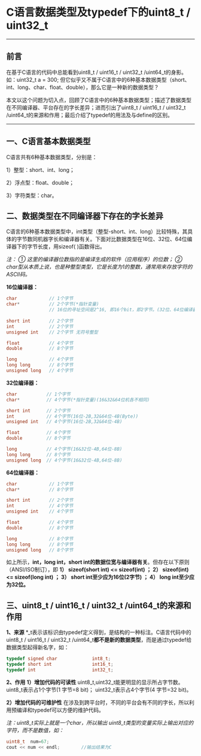 # C语言数据类型及typedef下的uint8_t / uint32_t





------

## 前言

在基于C语言的代码中总能看到uint8_t / uint16_t / uint32_t /uint64_t的身影。如：uint32_t a = 300;
但它似乎又不属于C语言中的6种基本数据类型（short、int、long、char、float、double），那么它是一种新的数据类型？

本文以这个问题为切入点，回顾了C语言中的6种基本数据类型；描述了数据类型在不同编译器、平台存在的字长差异；进而引出了uint8_t / uint16_t / uint32_t /uint64_t的来源和作用；最后介绍了typedef的用法及与define的区别。

------

## 一、C语言基本数据类型

C语言共有6种基本数据类型，分别是：

1）整型：short、int、long；

2）浮点型：float、double；

3）字符类型：char。

## 二、数据类型在不同编译器下存在的字长差异

C语言的6种基本数据类型中，int类型（整型-short、int、long）比较特殊，其具体的字节数同机器字长和编译器有关。下面对比数据类型在16位、32位、64位编译器下的字节长度，用sizeof( )函数得出。

*注：
① 这里的编译器位数指的是编译生成的软件（应用程序）的位数；
② char型从本质上说，也是种整型类型，它是长度为1的整数，通常用来存放字符的ASCII码。*

**16位编译器：**

```c
char 			// 1个字节
char*           // 2个字节(*指针变量) 
                // 16位的寻址空间是2^16, 即16个bit，即2字节。(32位、64位编译器同理)
                
short int       // 2个字节
int             // 2个字节
unsigned int    // 2个字节 无符号整型

float           // 4个字节
double          // 8个字节

long            // 4个字节
long long       // 8个字节
unsigned long   // 4个字节
```

**32位编译器：**

```c
char           // 1个字节
char*          // 4个字节(*指针变量)(16&32&64位机各不相同)

short int      // 2个字节
int            // 4个字节(16位-2B,32&64位-4B(Byte))
unsigned int   // 4个字节(16位-2B,32&64位-4B)

float          // 4个字节
double         // 8个字节

long           // 4个字节(16&32位-4B,64位-8B)
long long      // 8个字节
unsigned long  // 4个字节(16&32位-4B,64位-8B)
```

**64位编译器：**

```c
char            // 1个字节
char*           // 8个字节

short int       // 2个字节
int             // 4个字节
unsigned int    // 4个字节

float           // 4个字节
double          // 8个字节

long            // 8个字节
long long       // 8个字节
unsigned long   // 8个字节
```

如上所示，**int，long int，short int的数据位宽与编译器有关**。但存在以下原则（ANSI/ISO制订），即
**1） sizeof(short int) <= sizeof(int) ；
2） sizeof(int) <= sizeof(long int) ；
3） short int至少应为16位(2字节) ；
4） long int至少应为32位。**

## 三、uint8_t / uint16_t / uint32_t /uint64_t的来源和作用

**1、来源**
*_t表示该标识由typedef定义得到，是结构的一种标注。C语言代码中的uint8_t / uint16_t / uint32_t /uint64_t**都不是新的数据类型**，而是通过typedef给数据类型起得新名字，如：

```c
typedef signed char             int8_t;
typedef short int               int16_t;
typedef int                     int32_t;
```

**2、作用**
**1）增加代码的可读性**
uint8_t,uint32_t能更明显的显示所占字节数。
uint8_t表示占1个字节(1 字节=8 bit)；
uint32_t表示占4个字节(4 字节=32 bit)。

**2）增加代码的可维护性**
在涉及到跨平台时，不同的平台会有不同的字长，所以利用预编译和typedef可以方便的维护代码。

*注：uint8_t实际上就是一个char，所以输出 uint8_t类型的变量实际上输出对应的字符，而不是数值，如：*

```c
uint8_t  num=67;
cout << num << endl;		//输出结果为C
```

